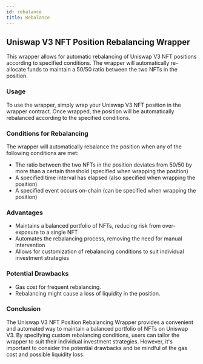 ```yaml
---
id: rebalance
title: Rebalance
---
```


[//]: # (TODO: what is rebalancing)
[//]: # (TODO: rebalancing parameters, how they affect when a rebalancing happens)
[//]: # (TODO: add example)

## Uniswap V3 NFT Position Rebalancing Wrapper

This wrapper allows for automatic rebalancing of Uniswap V3 NFT positions according to specified conditions. The wrapper will automatically re-allocate funds to maintain a 50/50 ratio between the two NFTs in the position.

### Usage

To use the wrapper, simply wrap your Uniswap V3 NFT position in the wrapper contract. Once wrapped, the position will be automatically rebalanced according to the specified conditions.

### Conditions for Rebalancing

The wrapper will automatically rebalance the position when any of the following conditions are met:

- The ratio between the two NFTs in the position deviates from 50/50 by more than a certain threshold (specified when wrapping the position)
- A specified time interval has elapsed (also specified when wrapping the position)
- A specified event occurs on-chain (can be specified when wrapping the position)

### Advantages

- Maintains a balanced portfolio of NFTs, reducing risk from over-exposure to a single NFT
- Automates the rebalancing process, removing the need for manual intervention
- Allows for customization of rebalancing conditions to suit individual investment strategies

### Potential Drawbacks

- Gas cost for frequent rebalancing.
- Rebalancing might cause a loss of liquidity in the position.

### Conclusion

The Uniswap V3 NFT Position Rebalancing Wrapper provides a convenient and automated way to maintain a balanced portfolio of NFTs on Uniswap V3. By specifying custom rebalancing conditions, users can tailor the wrapper to suit their individual investment strategies. However, it's important to consider the potential drawbacks and be mindful of the gas cost and possible liquidity loss.
